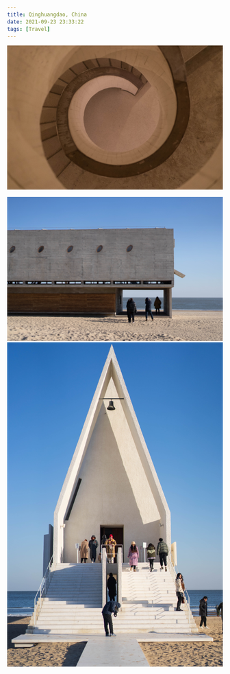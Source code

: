 ```yaml
---
title: Qinghuangdao, China
date: 2021-09-23 23:33:22
tags: [Travel]
---
```

![](1.jpg)

<!--truncate-->

![](2.jpg)
![](3.jpg)
